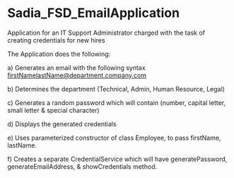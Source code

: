 # Sadia_FSD_EmailApplication

Application for an IT Support Administrator charged with the task of creating credentials for
new hires


The Application does the following:

a) Generates an email with the following syntax
firstNamelastName@department.company.com

b) Determines the department (Technical, Admin, Human Resource, Legal)

c) Generates a random password which will contain (number, capital letter, small letter &
special character)

d) Displays the generated credentials

e) Uses parameterized constructor of class Employee, to pass firstName, lastName.

f) Creates a separate CredentialService which will have generatePassword,
generateEmailAddress, & showCredentials method.
